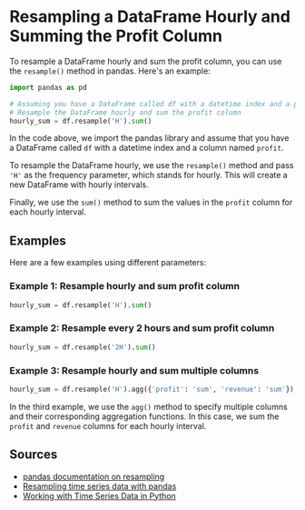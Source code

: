 # Resampling a DataFrame Hourly and Summing the Profit Column

To resample a DataFrame hourly and sum the profit column, you can use the `resample()` method in pandas. Here's an example:

```python
import pandas as pd

# Assuming you have a DataFrame called df with a datetime index and a profit column
# Resample the DataFrame hourly and sum the profit column
hourly_sum = df.resample('H').sum()
```

In the code above, we import the pandas library and assume that you have a DataFrame called `df` with a datetime index and a column named `profit`. 

To resample the DataFrame hourly, we use the `resample()` method and pass `'H'` as the frequency parameter, which stands for hourly. This will create a new DataFrame with hourly intervals.

Finally, we use the `sum()` method to sum the values in the `profit` column for each hourly interval.

## Examples

Here are a few examples using different parameters:

### Example 1: Resample hourly and sum profit column
```python
hourly_sum = df.resample('H').sum()
```

### Example 2: Resample every 2 hours and sum profit column
```python
hourly_sum = df.resample('2H').sum()
```

### Example 3: Resample hourly and sum multiple columns
```python
hourly_sum = df.resample('H').agg({'profit': 'sum', 'revenue': 'sum'})
```

In the third example, we use the `agg()` method to specify multiple columns and their corresponding aggregation functions. In this case, we sum the `profit` and `revenue` columns for each hourly interval.

## Sources

- [pandas documentation on resampling](https://pandas.pydata.org/pandas-docs/stable/user_guide/timeseries.html#resampling)
- [Resampling time series data with pandas](https://towardsdatascience.com/resampling-time-series-data-with-pandas-8f1a3448277a)
- [Working with Time Series Data in Python](https://realpython.com/python-time-series/)
